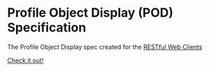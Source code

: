 # Profile Object Display (POD) Specification

The Profile Object Display spec created for the [RESTful Web Clients](http://shop.oreilly.com/product/0636920037958.do)

[Check it out!](http://rwcbook.github.io/pod-spec/)
